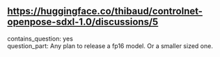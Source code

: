 ## https://huggingface.co/thibaud/controlnet-openpose-sdxl-1.0/discussions/5

contains_question: yes  
question_part: Any plan to release a fp16 model. Or a smaller sized one.